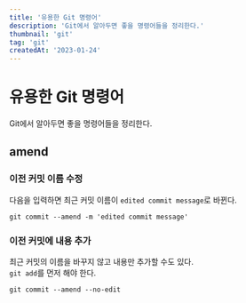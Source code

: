 ```yaml
---
title: '유용한 Git 명령어'
description: 'Git에서 알아두면 좋을 명령어들을 정리한다.'
thumbnail: 'git'
tag: 'git'
createdAt: '2023-01-24'
---
```


# 유용한 Git 명령어

Git에서 알아두면 좋을 명령어들을 정리한다.

## amend

### 이전 커밋 이름 수정

다음을 입력하면 최근 커밋 이름이 `edited commit message`로 바뀐다.

```
git commit --amend -m 'edited commit message'
```

### 이전 커밋에 내용 추가

최근 커밋의 이름을 바꾸지 않고 내용만 추가할 수도 있다.\
`git add`를 먼저 해야 한다.

```
git commit --amend --no-edit
```
